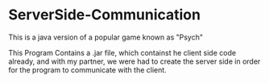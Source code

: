 # ServerSide-Communication
This is a java version of a popular game known as "Psych"

This Program Contains a .jar file, which containst he client side code already, and with my partner, we were had to create the
server side in order for the program to communicate with the client.

